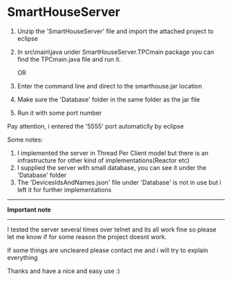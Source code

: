 # SmartHouseServer

1. Unzip the 'SmartHouseServer' file and import the attached project to eclipse
2. In src\main\java under SmartHouseServer.TPCmain package you can find the TPCmain.java file and run it.

	OR
1. Enter the command line and direct to the smarthouse.jar location
2. Make sure the 'Database' folder in the same folder as the jar file
3. Run it with some port number

 Pay attention, i entered the '5555' port automaticlly by eclipse




Some notes:

1. I implemented the server in Thread Per Client model but there is an infrastructure for other kind of implementations(Reactor etc)
2. I supplied the server with small database, you can see it under the 'Database' folder
3. The 'DevicesIdsAndNames.json' file under 'Database'  is not in use but i left it for further implementations

***********************
******Important note******
***********************

I tested the server several times over telnet and its all work fine so
please let me know if for some reason the project doesnt work.

If some things are uncleared please contact me and i will try to explain everything

Thanks and have a nice and easy use :)

